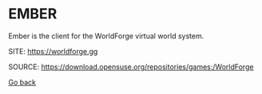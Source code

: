 # EMBER

 Ember is the client for the WorldForge virtual world system.
 
 SITE: https://worldforge.gg

 SOURCE: https://download.opensuse.org/repositories/games:/WorldForge

 [Go back](https://portable-linux-apps.github.io/apps.html)
